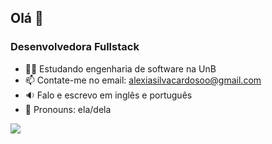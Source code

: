## Olá 👋

### Desenvolvedora Fullstack

- 👩‍🎓 Estudando engenharia de software na UnB
- 📫 Contate-me no email: alexiasilvacardosoo@gmail.com 
- 🔉 Falo e escrevo em inglês e português
- 👡 Pronouns: ela/dela
 
 <div> 
  <a href="https://www.linkedin.com/in/alexia-naara-bb42271aa/" target="_blank"><img src="https://img.shields.io/badge/-LinkedIn-%230077B5?style=for-the-badge&logo=linkedin&logoColor=white" target="_blank"></a>
</div>
 
